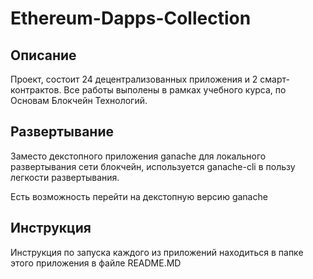 # Ethereum-Dapps-Collection

## Описание
Проект, состоит 24 децентрализованных приложения и 2 смарт-контрактов.
Все работы выполены в рамках учебного курса, по Основам Блокчейн Технологий.

## Развертывание
Заместо декстопного приложения ganache для локального развертывания сети блокчейн,
используется ganache-cli в пользу легкости развертывания.

Есть возможность перейти на декстопную версию ganache

## Инструкция

Инструкция по запуска каждого из приложений находиться в папке этого приложения
в файле README.MD



